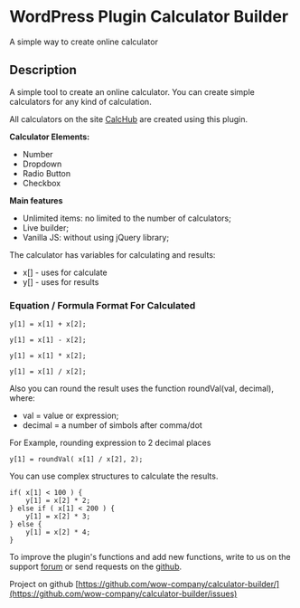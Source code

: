 # WordPress Plugin Calculator Builder

A simple way to create online calculator

## Description

A simple tool to create an online calculator. You can create simple calculators for any kind of calculation.

All calculators on the site [CalcHub](https://calchub.xyz/) are created using this plugin.

**Calculator Elements:**
* Number
* Dropdown
* Radio Button
* Checkbox

**Main features**
* Unlimited items: no limited to the number of calculators;
* Live builder;
* Vanilla JS: without using jQuery library;


The calculator has variables for calculating and results:

* x[] - uses for calculate
* y[] - uses for results

### Equation / Formula Format For Calculated

```
y[1] = x[1] + x[2];

y[1] = x[1] - x[2];

y[1] = x[1] * x[2];

y[1] = x[1] / x[2];
```

Also you can round the result uses the function roundVal(val, decimal), where:

* val = value or expression;
* decimal = a number of simbols after comma/dot

For Example, rounding expression to 2 decimal places
```
y[1] = roundVal( x[1] / x[2], 2);
```

You can use complex structures to calculate the results.

```
if( x[1] < 100 ) {
	y[1] = x[2] * 2;
} else if ( x[1] < 200 ) {
	y[1] = x[2] * 3;
} else {
	y[1] = x[2] * 4;
}
```

To improve the plugin's functions and add new functions, write to us on the support [forum](https://wordpress.org/support/plugin/calculator-builder/) or send requests on the [github](https://github.com/wow-company/calculator-builder/issues).

Project on github [https://github.com/wow-company/calculator-builder/](https://github.com/wow-company/calculator-builder/issues)